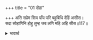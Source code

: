 +++
title = "01 दोहा"

+++
अति सप्रेम सिय पाँय परि बहुबिधि देहिं असीस।  
सदा सोहागिनि होहु तुम्ह जब लगि महि अहि सीस॥117॥  

<details><summary>भावार्थ</summary>

वे अत्यन्त प्रेम से सीताजी के पैरों पडकर बहुत प्रकार से आशीष देती हैं (शुभ कामना करती हैं), कि जब तक शेषजी के सिर पर पृथ्वी रहे, तब तक तुम सदा सुहागिनी बनी रहो,॥117॥  
</details>



